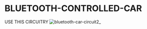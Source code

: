 # BLUETOOTH-CONTROLLED-CAR
USE THIS CIRCUITRY ![bluetooth-car-circuit2_](https://user-images.githubusercontent.com/109905492/199493586-6d4a1376-f965-484e-928a-15bf4704f0e1.jpg)
